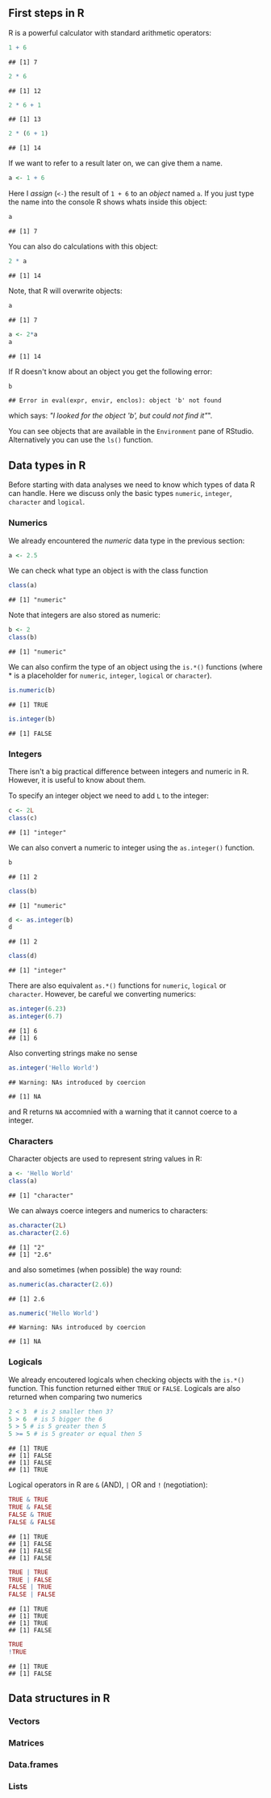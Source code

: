 

## First steps in R

R is a powerful calculator with standard arithmetic operators:


```r
1 + 6
```

```
## [1] 7
```


```r
2 * 6
```

```
## [1] 12
```


```r
2 * 6 + 1
```

```
## [1] 13
```


```r
2 * (6 + 1)
```

```
## [1] 14
```



If we want to refer to a result later on, we can give them a name.


```r
a <- 1 + 6
```

Here I *assign* (`<-`) the result of `1 + 6` to an *object* named `a`.
If you just type the name into the console R shows whats inside this object:


```r
a
```

```
## [1] 7
```

You can also do calculations with this object:


```r
2 * a
```

```
## [1] 14
```

Note, that R will overwrite objects:

```r
a
```

```
## [1] 7
```

```r
a <- 2*a
a
```

```
## [1] 14
```

If R doesn't know about an object you get the following error:

```r
b
```

```
## Error in eval(expr, envir, enclos): object 'b' not found
```

which says: *"I looked for the object 'b', but could not find it"*".

You can see objects that are available in the `Environment` pane of RStudio. Alternatively you can use the `ls()` function.




## Data types in R

Before starting with data analyses we need to know which types of data R can handle.
Here we discuss only the basic types `numeric`, `integer`, `character` and `logical`.


### Numerics
We already encountered the *numeric* data type in the previous section:


```r
a <- 2.5
```

We can check what type an object is with the class function


```r
class(a)
```

```
## [1] "numeric"
```

Note that integers are also stored as numeric:


```r
b <- 2
class(b)
```

```
## [1] "numeric"
```

We can also confirm the type of an object using the `is.*()` functions (where * is a placeholder for `numeric`, `integer`, `logical` or `character`).


```r
is.numeric(b)
```

```
## [1] TRUE
```

```r
is.integer(b)
```

```
## [1] FALSE
```


### Integers

There isn't a big practical difference between integers and numeric in R. However, it is useful to know about them.

To specify an integer object we need to add `L` to the integer:


```r
c <- 2L
class(c)
```

```
## [1] "integer"
```

We can also convert a numeric to integer using the `as.integer()` function.


```r
b
```

```
## [1] 2
```

```r
class(b)
```

```
## [1] "numeric"
```

```r
d <- as.integer(b)
d
```

```
## [1] 2
```

```r
class(d)
```

```
## [1] "integer"
```

There are also equivalent `as.*()` functions for `numeric`, `logical` or `character`.
However, be careful we converting numerics:

```r
as.integer(6.23)
as.integer(6.7)
```

```
## [1] 6
## [1] 6
```

Also converting strings make no sense

```r
as.integer('Hello World')
```

```
## Warning: NAs introduced by coercion
```

```
## [1] NA
```

and R returns `NA` accomnied with a warning that it cannot coerce to a integer.


### Characters

Character objects are used to represent string values in R:


```r
a <- 'Hello World'
class(a)
```

```
## [1] "character"
```

We can always coerce integers and numerics to characters:



```r
as.character(2L)
as.character(2.6)
```

```
## [1] "2"
## [1] "2.6"
```

and also sometimes (when possible) the way round:


```r
as.numeric(as.character(2.6))
```

```
## [1] 2.6
```

```r
as.numeric('Hello World')
```

```
## Warning: NAs introduced by coercion
```

```
## [1] NA
```


### Logicals

We already encoutered logicals when checking objects with the `is.*()` function. 
This function returned either `TRUE` or `FALSE`. 
Logicals are also returned when comparing two numerics


```r
2 < 3  # is 2 smaller then 3?
5 > 6  # is 5 bigger the 6
5 > 5 # is 5 greater then 5
5 >= 5 # is 5 greater or equal then 5
```

```
## [1] TRUE
## [1] FALSE
## [1] FALSE
## [1] TRUE
```

Logical operators in R are `&` (AND), `|` OR and `!` (negotiation):



```r
TRUE & TRUE
TRUE & FALSE
FALSE & TRUE
FALSE & FALSE
```

```
## [1] TRUE
## [1] FALSE
## [1] FALSE
## [1] FALSE
```


```r
TRUE | TRUE
TRUE | FALSE
FALSE | TRUE
FALSE | FALSE
```

```
## [1] TRUE
## [1] TRUE
## [1] TRUE
## [1] FALSE
```


```r
TRUE
!TRUE
```

```
## [1] TRUE
## [1] FALSE
```


## Data structures in R


### Vectors

### Matrices

### Data.frames

### Lists
